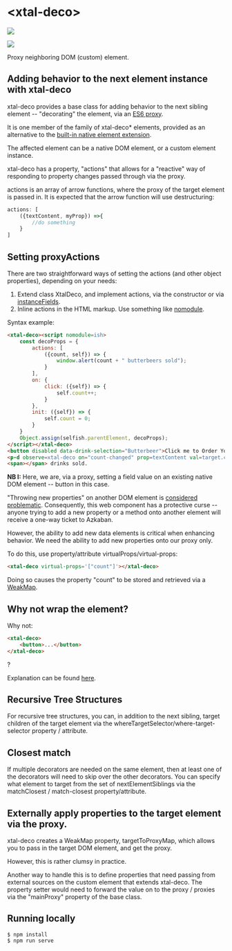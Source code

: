 # \<xtal-deco\>

<a href="https://nodei.co/npm/xtal-deco/"><img src="https://nodei.co/npm/xtal-deco.png"></a>

<img src="https://badgen.net/bundlephobia/minzip/xtal-deco">

Proxy neighboring DOM (custom) element.

## Adding behavior to the next element instance with xtal-deco

xtal-deco provides a base class for adding behavior to the next sibling element -- "decorating" the element, via an [ES6 proxy](https://developer.mozilla.org/en-US/docs/Web/JavaScript/Reference/Global_Objects/Proxy).  

It is one member of the family of xtal-deco* elements, provided as an alternative to the [built-in native element extension](https://bkardell.com/blog/TheWalrus.html).

The affected element can be a native DOM element, or a custom element instance. 

xtal-deco has a property, "actions" that allows for a "reactive" way of responding to property changes passed through via the proxy.

actions is an array of arrow functions, where the proxy of the target element is passed in.  It is expected that the arrow function will use destructuring:

``` JavaScript
actions: [
    ({textContent, myProp}) =>{
        //do something
    }
]
```

## Setting proxyActions

There are two straightforward ways of setting the actions (and other object properties), depending on your needs:

1.  Extend class XtalDeco, and implement actions, via the constructor or via [instanceFields](https://developer.mozilla.org/en-US/docs/Web/JavaScript/Reference/Classes/Public_class_fields).
2.  Inline actions in the HTML markup.  Use something like [nomodule](https://github.com/bahrus/nomodule).


Syntax example:


```html
<xtal-deco><script nomodule=ish>
    const decoProps = {
        actions: [
            ({count, self}) => {
                window.alert(count + " butterbeers sold");
            }
        ],
        on: {
            click: ({self}) => {
                self.count++;
            }
        },
        init: ({self}) => {
            self.count = 0;
        }
    }
    Object.assign(selfish.parentElement, decoProps);
</script></xtal-deco>
<button disabled data-drink-selection="Butterbeer">Click me to Order Your Drink</button>
<p-d observe=xtal-deco on="count-changed" prop=textContent val=target.count></p-d>
<span></span> drinks sold.

```

**NB I:**  Here, we are, via a proxy, setting a field value on an existing native DOM element -- button in this case.  

"Throwing new properties" on another DOM element is [considered problematic](https://youtu.be/uygxJ8Wxotc?t=319).  Consequently,
this web component has a protective curse -- anyone trying to add a new property or a method onto another element will receive a one-way ticket to Azkaban.

However, the ability to add new data elements is critical when enhancing behavior.  We need the ability to add new properties onto our proxy only.

To do this, use property/attribute virtualProps/virtual-props:

```html
<xtal-deco virtual-props='["count"]'></xtal-deco>
```

Doing so causes the property "count" to be stored and retrieved via a [WeakMap](https://stackoverflow.com/a/49879350/3320028).

## Why not wrap the element?

Why not:

```html
<xtal-deco>
    <button>...</button>
</xtal-deco>
```

?

Explanation can be found [here](https://youtu.be/i6G6dmVJy74?t=49).



## Recursive Tree Structures

For recursive tree structures, you can, in addition to the next sibling, target children of the target element via the whereTargetSelector/where-target-selector property / attribute.

## Closest match

If multiple decorators are needed on the same element, then at least one of the decorators will need to skip over the other decorators.  You can specify what element to target from the set of nextElementSiblings via the matchClosest / match-closest property/attribute.

##  Externally apply properties to the target element via the proxy.

xtal-deco creates a WeakMap property, targetToProxyMap, which allows you to pass in the target DOM element, and get the proxy.

However, this is rather clumsy in practice.

Another way to handle this is to define properties that need passing from external sources on the custom element that extends xtal-deco.  The property setter would need to forward the value on to the proxy / proxies via the "mainProxy" property of the base class.

## Running locally

```
$ npm install
$ npm run serve
```
